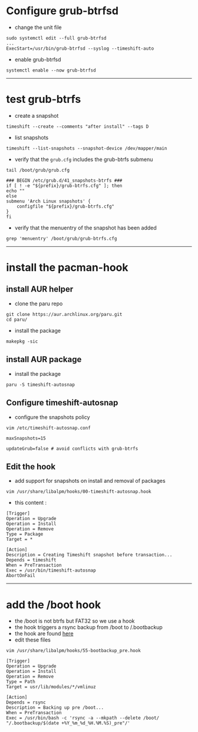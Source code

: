# Configure grub-btrfsd
- change the unit file
```
sudo systemctl edit --full grub-btrfsd
...
ExecStart=/usr/bin/grub-btrfsd --syslog --timeshift-auto
```
- enable grub-btrfsd
```
systemctl enable --now grub-btrfsd
```

---
# test grub-btrfs
- create a snapshot
```
timeshift --create --comments "after install" --tags D
```
- list snapshots
```
timeshift --list-snapshots --snapshot-device /dev/mapper/main
```
- verify that the `grub.cfg` includes the grub-btrfs submenu
```
tail /boot/grub/grub.cfg

### BEGIN /etc/grub.d/41_snapshots-btrfs ###
if [ ! -e "${prefix}/grub-btrfs.cfg" ]; then
echo ""
else
submenu 'Arch Linux snapshots' {
    configfile "${prefix}/grub-btrfs.cfg"
}
fi
```
- verify that the menuentry of the snapshot has been added
```
grep 'menuentry' /boot/grub/grub-btrfs.cfg
```

---
# install the pacman-hook
## install AUR helper
- clone the paru repo
```
git clone https://aur.archlinux.org/paru.git
cd paru/
```
- install the package
```
makepkg -sic
```

## install AUR package
- install the package
```
paru -S timeshift-autosnap
```
## Configure timeshift-autosnap
- configure the snapshots policy
```
vim /etc/timeshift-autosnap.conf

maxSnapshots=15

updateGrub=false # avoid conflicts with grub-btrfs
```

## Edit the hook
- add support for snapshots on install and removal of packages
```
vim /usr/share/libalpm/hooks/00-timeshift-autosnap.hook
```
- this content :
```
[Trigger]
Operation = Upgrade
Operation = Install
Operation = Remove
Type = Package
Target = *

[Action]
Description = Creating Timeshift snapshot before transaction...
Depends = timeshift
When = PreTransaction
Exec = /usr/bin/timeshift-autosnap
AbortOnFail
```
---
# add the /boot hook
- the /boot is not btrfs but FAT32 so we use a hook
- the hook triggers a rsync backup from /boot to /.bootbackup
- the hook are found [here](https://wiki.archlinux.org/title/System_backup#Snapshots_and_/boot_partition)
- edit these files
```
vim /usr/share/libalpm/hooks/55-bootbackup_pre.hook
```

```
[Trigger]
Operation = Upgrade
Operation = Install
Operation = Remove
Type = Path
Target = usr/lib/modules/*/vmlinuz

[Action]
Depends = rsync
Description = Backing up pre /boot...
When = PreTransaction
Exec = /usr/bin/bash -c 'rsync -a --mkpath --delete /boot/ "/.bootbackup/$(date +%Y_%m_%d_%H.%M.%S)_pre"/'
```
